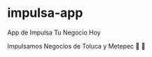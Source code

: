 # impulsa-app

App de Impulsa Tu Negocio Hoy

Impulsamos Negocios de Toluca y Metepec :pizza: :cake:
